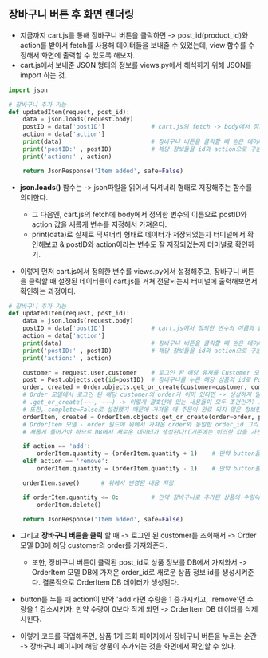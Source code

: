 ## 장바구니 버튼 후 화면 랜더링
- 지금까지 cart.js를 통해 장바구니 버튼을 클릭하면 -> post_id(product_id)와 action를 받아서 fetch를 사용해 데이터들을 보내줄 수 있었는데, view 함수를 수정해서 화면에 출력할 수 있도록 해보자.
- cart.js에서 보내준 JSON 형태의 정보를 views.py에서 해석하기 위해 JSON를 import 하는 것.

```python
import json

# 장바구니 추가 기능
def updatedItem(request, post_id):
    data = json.loads(request.body)
    postID = data['postID']             # cart.js의 fetch -> body에서 정의한 변수의 이름과 같게 설정.
    action = data['action']
    print(data)                         # 장바구니 버튼을 클릭할 때 받은 데이터가 cart.js로부터 전달되는지 먼저 확인하기.
    print('postID:' , postID)           # 해당 정보들을 id와 action으로 구분지어서 확인하기.
    print('action:' , action)

    return JsonResponse('Item added', safe=False)
```

- **json.loads()** 함수는 -> json파일을 읽어서 딕셔너리 형태로 저장해주는 함수를 의미한다.
  - 그 다음엔, cart.js의 fetch에 body에서 정의한 변수의 이름으로 postID와 action 값을 새롭게 변수를 지정해서 가져온다.
  - print(data)로 실제로 딕셔너리 형태로 데이터가 저장되었는지 터미널에서 확인해보고 & postID와 action이라는 변수도 잘 저장되었는지 터미널로 확인하기.

- 이렇게 먼저 cart.js에서 정의한 변수를 views.py에서 설정해주고, 장바구니 버튼을 클릭할 때 설정된 데이터들이 cart.js를 거쳐 전달되는지 터미널에 출력해보면서 확인하는 과정이다.


```python
# 장바구니 추가 기능
def updatedItem(request, post_id):
    data = json.loads(request.body)
    postID = data['postID']             # cart.js에서 정의한 변수의 이름과 같게 설정.
    action = data['action']
    print(data)                         # 장바구니 버튼을 클릭할 때 받은 데이터가 cart.js로부터 전달되는지 먼저 확인하기.
    print('postID:' , postID)           # 해당 정보들을 id와 action으로 구분지어서 확인하기.
    print('action:' , action)

    customer = request.user.customer    # 로그인 된 해당 유저를 Customer 모델에서 가져온다는 의미(user모델에서 OneonOne관계로 customer모델로 접근)
    post = Post.objects.get(id=postID)  # 장바구니를 누른 해당 상품의 id로 Post DB에 저장되어있는 정보 가져오기.
    order, created = Order.objects.get_or_create(customer=customer, complete=False)
    # Order 모델에서 로그인 된 해당 customer의 order가 이미 있다면 -> 생성하지 말고 그냥 가져오기  /  없다면 order DB 생성하기
    # .get_or_create(~~~, ~~~) -> 이렇게 괄호안에 있는 내용들이 모두 조건인가? 그래서 해당 조건을 만족하는 DB가 있으면 가져오고 없으면 생성?
    # 또한, complete=False로 설정했기 때문에 가져올 때 주문이 완료 되지 않은 정보만 가져오라는 의미인 것 같다! 
    orderItem, created = OrderItem.objects.get_or_create(order=order, product=post)     
    # OrderItem 모델 - order 필드에 위에서 가져온 order와 동일한 order_id 그리고 product 필드에는 장바구니를 누른 해당 상품이 
    # 새롭게 들어가야 하므로 DB에서 새로운 데이터가 생성된다!(기존에는 이러한 값을 가진 데이터가 없었기 때문 / order_id는 같을지라도 상품은 없었다.)

    if action == 'add':
        orderItem.quantity = (orderItem.quantity + 1)    # 만약 button을 누를 때 action이 add이면 orderItem 변수에 있는 db정보의 quantity를 1 증가 시키기.
    elif action == 'remove':
        orderItem.quantity = (orderItem.quantity - 1)    # 만약 button를 누를 때 action이 remove이면 orderItem 변수에 있는 db정보의 quantity를 1 감소 시키기.

    orderItem.save()      # 위에서 변경된 내용 저장.

    if orderItem.quantity <= 0:         # 만약 장바구니로 추가된 상품의 수량이 0과 같거나 작으면 해당 데이터 삭제
        orderItem.delete()

    return JsonResponse('Item added', safe=False)
```

- 그리고 **장바구니 버튼을 클릭** 할 때 -> 로그인 된 customer를 조회해서 -> Order 모델 DB에 해당 customer의 order를 가져와준다.
  - 또한, 장바구니 버튼이 클릭된 post_id로 상품 정보를 DB에서 가져와서 -> OrderItem 모델 DB에 가져온 order_id로 새로운 상품 정보 id를 생성시켜준다. 결론적으로 OrderItem DB 데이터가 생성된다.

- button를 누를 때 action이 만약 'add'라면 수량을 1 증가시키고, 'remove'면 수량을 1 감소시키자. 만약 수량이 0보다 작게 되면 -> OrderItem DB 데이터를 삭제시킨다.

- 이렇게 코드를 작업해주면, 상품 1개 조회 페이지에서 장바구니 버튼을 누르는 순간 -> 장바구니 페이지에 해당 상품이 추가되는 것을 화면에서 확인할 수 있다.
